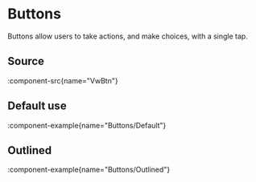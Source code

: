 # Buttons

Buttons allow users to take actions, and make choices, with a single tap.

## Source

:component-src{name="VwBtn"}

## Default use

:component-example{name="Buttons/Default"}

## Outlined

:component-example{name="Buttons/Outlined"}